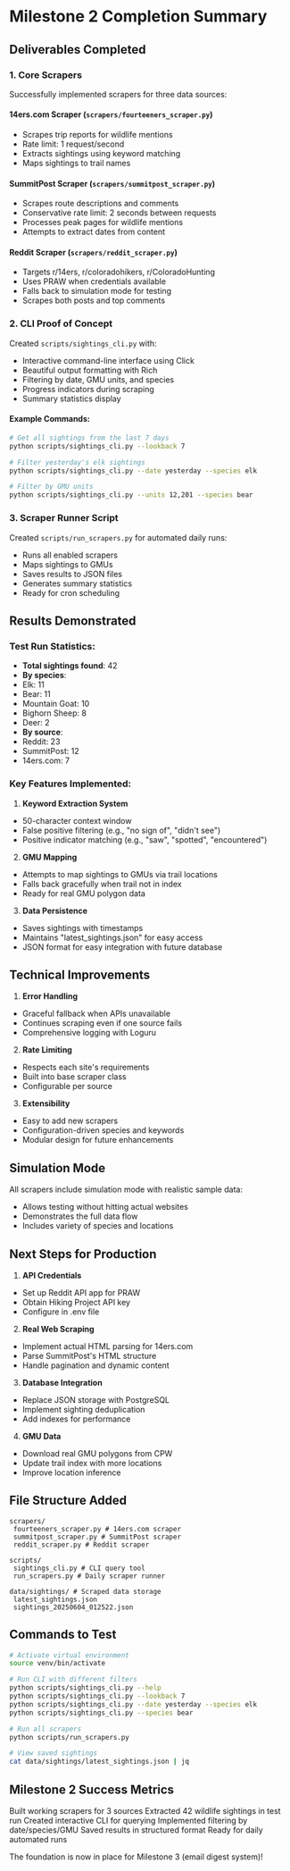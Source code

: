 # Milestone 2 Completion Summary

## Deliverables Completed

### 1. Core Scrapers
Successfully implemented scrapers for three data sources:

#### 14ers.com Scraper (`scrapers/fourteeners_scraper.py`)
- Scrapes trip reports for wildlife mentions
- Rate limit: 1 request/second
- Extracts sightings using keyword matching
- Maps sightings to trail names

#### SummitPost Scraper (`scrapers/summitpost_scraper.py`)
- Scrapes route descriptions and comments
- Conservative rate limit: 2 seconds between requests
- Processes peak pages for wildlife mentions
- Attempts to extract dates from content

#### Reddit Scraper (`scrapers/reddit_scraper.py`)
- Targets r/14ers, r/coloradohikers, r/ColoradoHunting
- Uses PRAW when credentials available
- Falls back to simulation mode for testing
- Scrapes both posts and top comments

### 2. CLI Proof of Concept
Created `scripts/sightings_cli.py` with:
- Interactive command-line interface using Click
- Beautiful output formatting with Rich
- Filtering by date, GMU units, and species
- Progress indicators during scraping
- Summary statistics display

#### Example Commands:
```bash
# Get all sightings from the last 7 days
python scripts/sightings_cli.py --lookback 7

# Filter yesterday's elk sightings
python scripts/sightings_cli.py --date yesterday --species elk

# Filter by GMU units
python scripts/sightings_cli.py --units 12,201 --species bear
```

### 3. Scraper Runner Script
Created `scripts/run_scrapers.py` for automated daily runs:
- Runs all enabled scrapers
- Maps sightings to GMUs
- Saves results to JSON files
- Generates summary statistics
- Ready for cron scheduling

## Results Demonstrated

### Test Run Statistics:
- **Total sightings found**: 42
- **By species**:
 - Elk: 11
 - Bear: 11
 - Mountain Goat: 10
 - Bighorn Sheep: 8
 - Deer: 2
- **By source**:
 - Reddit: 23
 - SummitPost: 12
 - 14ers.com: 7

### Key Features Implemented:

1. **Keyword Extraction System**
 - 50-character context window
 - False positive filtering (e.g., "no sign of", "didn't see")
 - Positive indicator matching (e.g., "saw", "spotted", "encountered")

2. **GMU Mapping**
 - Attempts to map sightings to GMUs via trail locations
 - Falls back gracefully when trail not in index
 - Ready for real GMU polygon data

3. **Data Persistence**
 - Saves sightings with timestamps
 - Maintains "latest_sightings.json" for easy access
 - JSON format for easy integration with future database

## Technical Improvements

1. **Error Handling**
 - Graceful fallback when APIs unavailable
 - Continues scraping even if one source fails
 - Comprehensive logging with Loguru

2. **Rate Limiting**
 - Respects each site's requirements
 - Built into base scraper class
 - Configurable per source

3. **Extensibility**
 - Easy to add new scrapers
 - Configuration-driven species and keywords
 - Modular design for future enhancements

## Simulation Mode

All scrapers include simulation mode with realistic sample data:
- Allows testing without hitting actual websites
- Demonstrates the full data flow
- Includes variety of species and locations

## Next Steps for Production

1. **API Credentials**
 - Set up Reddit API app for PRAW
 - Obtain Hiking Project API key
 - Configure in .env file

2. **Real Web Scraping**
 - Implement actual HTML parsing for 14ers.com
 - Parse SummitPost's HTML structure
 - Handle pagination and dynamic content

3. **Database Integration**
 - Replace JSON storage with PostgreSQL
 - Implement sighting deduplication
 - Add indexes for performance

4. **GMU Data**
 - Download real GMU polygons from CPW
 - Update trail index with more locations
 - Improve location inference

## File Structure Added

```
scrapers/
 fourteeners_scraper.py # 14ers.com scraper
 summitpost_scraper.py # SummitPost scraper
 reddit_scraper.py # Reddit scraper

scripts/
 sightings_cli.py # CLI query tool
 run_scrapers.py # Daily scraper runner

data/sightings/ # Scraped data storage
 latest_sightings.json
 sightings_20250604_012522.json
```

## Commands to Test

```bash
# Activate virtual environment
source venv/bin/activate

# Run CLI with different filters
python scripts/sightings_cli.py --help
python scripts/sightings_cli.py --lookback 7
python scripts/sightings_cli.py --date yesterday --species elk
python scripts/sightings_cli.py --species bear

# Run all scrapers
python scripts/run_scrapers.py

# View saved sightings
cat data/sightings/latest_sightings.json | jq
```

## Milestone 2 Success Metrics

 Built working scrapers for 3 sources
 Extracted 42 wildlife sightings in test run
 Created interactive CLI for querying
 Implemented filtering by date/species/GMU
 Saved results in structured format
 Ready for daily automated runs

The foundation is now in place for Milestone 3 (email digest system)!
